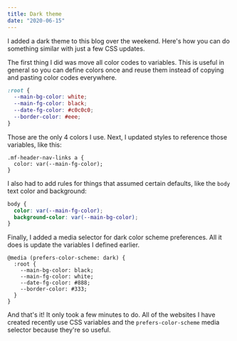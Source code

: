 ```yaml
---
title: Dark theme
date: "2020-06-15"
---
```


I added a dark theme to this blog over the weekend. Here's how you can do
something similar with just a few CSS updates.

The first thing I did was move all color codes to variables. This is useful
in general so you can define colors once and reuse them instead of copying
and pasting color codes everywhere.

```css
:root {
  --main-bg-color: white;
  --main-fg-color: black;
  --date-fg-color: #c0c0c0;
  --border-color: #eee;
}
```

Those are the only 4 colors I use. Next, I updated styles to reference those
variables, like this:

```
.mf-header-nav-links a {
  color: var(--main-fg-color);
}
```

I also had to add rules for things that assumed certain defaults, like the
`body` text color and background:

```css
body {
  color: var(--main-fg-color);
  background-color: var(--main-bg-color);
}
```

Finally, I added a media selector for dark color scheme preferences.
All it does is update the variables I defined earlier.

```
@media (prefers-color-scheme: dark) {
  :root {
    --main-bg-color: black;
    --main-fg-color: white;
    --date-fg-color: #888;
    --border-color: #333;
  }
}
```

And that's it! It only took a few minutes to do. All of the websites I have
created recently use CSS variables and the `prefers-color-scheme` media
selector because they're so useful.

<!--more-->
